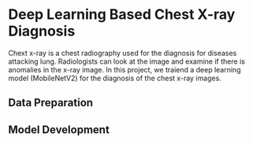 # Deep Learning Based Chest X-ray Diagnosis

Chext x-ray is a chest radiography used for the diagnosis for diseases attacking lung. Radiologists can look at the image and examine if there is anomalies in the x-ray image. In this project, we traiend a deep learning model (MobileNetV2) for the diagnosis of the chest x-ray images.
## Data Preparation

## Model Development

